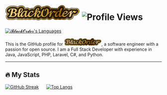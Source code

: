 # [![𝓑𝓵𝓪𝓬𝓴𝓞𝓻𝓭𝓮𝓻](https://raw.githubusercontent.com/BlackOrder/blackorder/main/svg/BlackOrder_H1.svg)](https://github.com/BlackOrder) ![Profile Views](https://komarev.com/ghpvc/?username=blackorder&style=flat-square&color=blue)

[![𝓑𝓵𝓪𝓬𝓴𝓞𝓻𝓭𝓮𝓻's Languages](https://github.com/BlackOrder/blackorder/blob/main/svg/GitHub%20profile%20header%20v2.png?raw=true)](#fire-my-stats)

This is the GitHub profile for [![𝓑𝓵𝓪𝓬𝓴𝓞𝓻𝓭𝓮𝓻](https://raw.githubusercontent.com/BlackOrder/blackorder/main/svg/BlackOrder_H4.svg)](https://github.com/BlackOrder), a software engineer with a passion for open source. I am a Full Stack Developer with experience in Java, JavaScript, PHP, Laravel, C#, and Python.

---

## :fire: My Stats

[![GitHub Streak](http://github-readme-streak-stats.herokuapp.com?user=blackorder&theme=dark&hide_border=true&date_format=M%20j%5B%2C%20Y%5D&exclude_days=Fri)](https://git.io/streak-stats) &nbsp;&nbsp;&nbsp;&nbsp; [![Top Langs](https://github-readme-stats.vercel.app/api/top-langs/?username=blackorder&layout=compact&theme=vision-friendly-dark)](https://github.com/anuraghazra/github-readme-stats)

<!--
**BlackOrder/blackorder** is a ✨ _special_ ✨ repository because its `README.md` (this file) appears on your GitHub profile.

Here are some ideas to get you started:

- 🔭 I’m currently working on ...
- 🌱 I’m currently learning ...
- 👯 I’m looking to collaborate on ...
- 🤔 I’m looking for help with ...
- 💬 Ask me about ...
- 📫 How to reach me: ...
- 😄 Pronouns: ...
- ⚡ Fun fact: ...
-->

